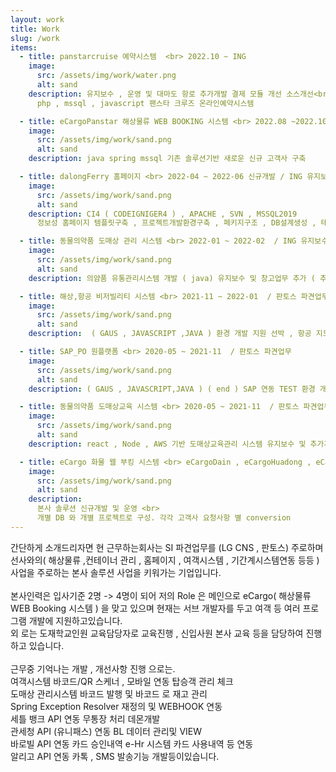 ```yaml
---
layout: work
title: Work
slug: /work
items:
  - title: panstarcruise 예약시스템  <br> 2022.10 ~ ING
    image:
      src: /assets/img/work/water.png
      alt: sand
    description: 유지보수 , 운영 및 대마도 항로 추가개발 결제 모듈 개선 소스개선<br>
      php , mssql , javascript 팬스타 크루즈 온라인예약시스템

  - title: eCargoPanstar 해상물류 WEB BOOKING 시스템 <br> 2022.08 ~2022.10 신규개발 / ING 유지보수및 운영
    image:
      src: /assets/img/work/sand.png
      alt: sand
    description: java spring mssql 기존 솔루션기반 새로운 신규 고객사 구축

  - title: dalongFerry 홈페이지 <br> 2022-04 ~ 2022-06 신규개발 / ING 유지보수및 운영
    image:
      src: /assets/img/work/sand.png
      alt: sand
    description: CI4 ( CODEIGNIGER4 ) , APACHE , SVN , MSSQL2019
      정보성 홈페이지 템플릿구축 , 프로젝트개발환경구축 , 페키지구조 , DB설계생성 , 테이블구조 정의 등 풀스택

  - title: 동물의약품 도매상 관리 시스템 <br> 2022-01 ~ 2022-02  / ING 유지보수및 운영
    image:
      src: /assets/img/work/sand.png
      alt: sand
    description: 의얌품 유통관리시스템 개발 ( java) 유지보수 및 창고업무 추가 ( 추가개발 )

  - title: 해상,항공 비저빌리티 시스템 <br> 2021-11 ~ 2022-01  / 판토스 파견업무
    image:
      src: /assets/img/work/sand.png
      alt: sand
    description:  ( GAUS , JAVASCRIPT ,JAVA ) 환경 개발 지원 선박 , 항공 지도 WEB 개발. 실시간 스케줄정보화면등.

  - title: SAP_PO 원플랫폼 <br> 2020-05 ~ 2021-11  / 판토스 파견업무
    image:
      src: /assets/img/work/sand.png
      alt: sand
    description: ( GAUS , JAVASCRIPT,JAVA ) ( end ) SAP 연동 TEST 환경 개발 , node.js 사용 자바 SAP 데이터통신 TEST 환경 개발

  - title: 동물의약품 도매상교육 시스템 <br> 2020-05 ~ 2021-11  / 판토스 파견업무
    image:
      src: /assets/img/work/sand.png
      alt: sand
    description: react , Node , AWS 기반 도매상교육관리 시스템 유지보수 및 추가개발

  - title: eCargo 화물 웹 부킹 시스템 <br> eCargoDain , eCargoHuadong , eCagoDalong , eCargoPjFerry <br> 2019-06 , 20.03 , 20.08 , 20.12 ~ ING 
    image:
      src: /assets/img/work/sand.png
      alt: sand
    description: 
      본사 솔루션 신규개발 및 운영 <br>
      개별 DB 와 개별 프로젝트로 구성. 각각 고객사 요청사항 별 conversion 
---
```


간단하게 소개드리자면 현 근무하는회사는 SI 파견업무를 (LG CNS , 판토스) 주로하며 선사와의( 해상물류 ,컨테이너 관리 , 홈페이지 , 여객시스템 , 기간계시스템연동 등등 ) 사업을 주로하는  본사 솔루션 사업을 키워가는 기업입니다. 
<br><br>
본사인력은 입사기준 2명 -> 4명이 되어 저의 Role 은 메인으로 eCargo( 해상물류 WEB Booking 시스템 ) 을 맞고 있으며 현재는 서브 개발자를 두고 여객 등 여러 프로그램 개발에 지원하고있습니다. 
<br>
외 로는 도재학교인원 교육담당자로 교육진행 , 신입사원 본사 교육 등을 담당하여 진행 하고 있습니다.  
<br>
근무중 기억나는 개발 , 개선사항 진행 으로는. 
<br>
여객시스템 바코드/QR 스케너 , 모바일 연동 탑승객 관리 체크
<br>
도매상 관리시스템 바코드 발행 및 바코드 로 재고 관리 
<br>
Spring Exception Resolver 재정의 및 WEBHOOK 연동
<br>
세틀 뱅크 API 연동 무통장 처리 데몬개발 
<br>
관세청 API (유니패스)  연동 BL 데이터 관리및 VIEW
<br> 
바로빌 API 연동 카드 승인내역 e-Hr 시스템 카드 사용내역 등 연동
<br>
알리고 API 연동 카톡 , SMS 발송기능 개발등이있습니다.




<br />
